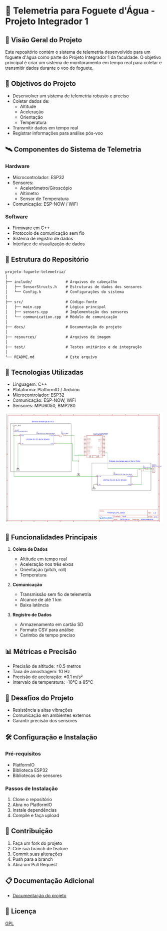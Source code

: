# 🚀 Telemetria para Foguete d'Água - Projeto Integrador 1

## 📌 Visão Geral do Projeto

Este repositório contém o sistema de telemetria desenvolvido para um foguete d'água como parte do Projeto Integrador 1 da faculdade. O objetivo principal é criar um sistema de monitoramento em tempo real para coletar e transmitir dados durante o voo do foguete.

## 🎯 Objetivos do Projeto

- Desenvolver um sistema de telemetria robusto e preciso
- Coletar dados de:
  - Altitude
  - Aceleração
  - Orientação
  - Temperatura
- Transmitir dados em tempo real
- Registrar informações para análise pós-voo

## 🛰️ Componentes do Sistema de Telemetria

### Hardware
- Microcontrolador: ESP32
- Sensores:
  - Acelerômetro/Giroscópio
  - Altímetro
  - Sensor de Temperatura
- Comunicação: ESP-NOW / WiFi

### Software
- Firmware em C++
- Protocolo de comunicação sem fio
- Sistema de registro de dados
- Interface de visualização de dados

## 📂 Estrutura do Repositório

```
projeto-foguete-telemetria/
│
├── include/               # Arquivos de cabeçalho
│   ├── SensorStructs.h    # Estruturas de dados dos sensores
│   └── Config.h           # Configurações do sistema
│
├── src/                   # Código-fonte
│   ├── main.cpp           # Lógica principal
│   ├── sensors.cpp        # Implementação dos sensores
│   └── communication.cpp  # Módulo de comunicação
│
├── docs/                  # Documentação do projeto
│
├── resources/             # Arquivos de imagem
│
├── test/                  # Testes unitários e de integração
│
└── README.md              # Este arquivo
```

## 🔧 Tecnologias Utilizadas

- Linguagem: C++
- Plataforma: PlatformIO / Arduino
- Microcontrolador: ESP32
- Comunicação: ESP-NOW, WiFi
- Sensores: MPU6050, BMP280

<div style="text-align: center;">
    <img src="./resources/base.schematic.png" alt="Esquematico do projeto" width="600">
</div>

## 🚀 Funcionalidades Principais

1. **Coleta de Dados**
   - Altitude em tempo real
   - Aceleração nos três eixos
   - Orientação (pitch, roll)
   - Temperatura

2. **Comunicação**
   - Transmissão sem fio de telemetria
   - Alcance de até 1 km
   - Baixa latência

3. **Registro de Dados**
   - Armazenamento em cartão SD
   - Formato CSV para análise
   - Carimbo de tempo preciso

## 📊 Métricas e Precisão

- Precisão de altitude: ±0.5 metros
- Taxa de amostragem: 10 Hz
- Precisão de aceleração: ±0.1 m/s²
- Intervalo de temperatura: -10°C a 85°C

## 🔬 Desafios do Projeto

- Resistência a altas vibrações
- Comunicação em ambientes externos
- Garantir precisão dos sensores

## 🛠️ Configuração e Instalação

### Pré-requisitos
- PlatformIO
- Biblioteca ESP32
- Bibliotecas de sensores

### Passos de Instalação
1. Clone o repositório
2. Abra no PlatformIO
3. Instale dependências
4. Compile e faça upload


## 🤝 Contribuição

1. Faça um fork do projeto
2. Crie sua branch de feature
3. Commit suas alterações
4. Push para a branch
5. Abra um Pull Request

## 📋 Documentação Adicional

- [Documentação do projeto](https://twchronous.github.io/Projeto-Integrador-1/md_readme.html)

## 📄 Licença

[GPL](./LICENSE)